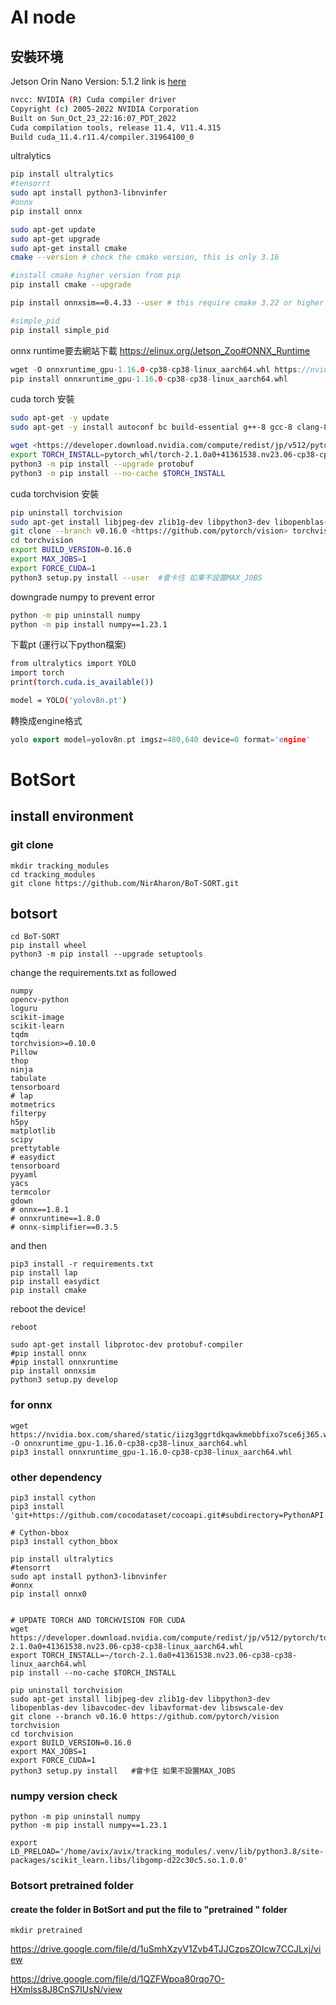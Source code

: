 # AI node

## 安裝环境

Jetson Orin Nano Version: 5.1.2
link is [here](https://developer.nvidia.com/embedded/jetpack)

```bash
nvcc: NVIDIA (R) Cuda compiler driver
Copyright (c) 2005-2022 NVIDIA Corporation
Built on Sun_Oct_23_22:16:07_PDT_2022
Cuda compilation tools, release 11.4, V11.4.315
Build cuda_11.4.r11.4/compiler.31964100_0

```

ultralytics

```bash
pip install ultralytics
#tensorrt
sudo apt install python3-libnvinfer
#onnx
pip install onnx

sudo apt-get update
sudo apt-get upgrade
sudo apt-get install cmake
cmake --version # check the cmake version, this is only 3.16

#install cmake higher version from pip
pip install cmake --upgrade

pip install onnxsim==0.4.33 --user # this require cmake 3.22 or higher

#simple_pid
pip install simple_pid

```

onnx runtime要去網站下載
https://elinux.org/Jetson_Zoo#ONNX_Runtime

```cpp
wget -O onnxruntime_gpu-1.16.0-cp38-cp38-linux_aarch64.whl https://nvidia.box.com/shared/static/iizg3ggrtdkqawkmebbfixo7sce6j365.whl
pip install onnxruntime_gpu-1.16.0-cp38-cp38-linux_aarch64.whl
```

cuda torch 安裝

```bash
sudo apt-get -y update
sudo apt-get -y install autoconf bc build-essential g++-8 gcc-8 clang-8 lld-8 gettext-base gfortran-8 iputils-ping libbz2-dev libc++-dev libcgal-dev libffi-dev libfreetype6-dev libhdf5-dev libjpeg-dev liblzma-dev libncurses5-dev libncursesw5-dev libpng-dev libreadline-dev libssl-dev libsqlite3-dev libxml2-dev libxslt-dev locales moreutils openssl python-openssl rsync scons python3-pip libopenblas-dev

wget <https://developer.download.nvidia.com/compute/redist/jp/v512/pytorch/torch-2.1.0a0+41361538.nv23.06-cp38-cp38-linux_aarch64.whl>
export TORCH_INSTALL=pytorch_whl/torch-2.1.0a0+41361538.nv23.06-cp38-cp38-linux_aarch64.whl
python3 -m pip install --upgrade protobuf
python3 -m pip install --no-cache $TORCH_INSTALL

```

cuda torchvision 安裝

```bash
pip uninstall torchvision
sudo apt-get install libjpeg-dev zlib1g-dev libpython3-dev libopenblas-dev libavcodec-dev libavformat-dev libswscale-dev
git clone --branch v0.16.0 <https://github.com/pytorch/vision> torchvision
cd torchvision
export BUILD_VERSION=0.16.0
export MAX_JOBS=1
export FORCE_CUDA=1
python3 setup.py install --user  #會卡住 如果不設置MAX_JOBS

```

downgrade numpy to prevent error

```bash
python -m pip uninstall numpy
python -m pip install numpy==1.23.1

```

下載pt (運行以下python檔案)

```bash
from ultralytics import YOLO
import torch
print(torch.cuda.is_available())

model = YOLO('yolov8n.pt')

```

轉換成engine格式

```cpp
yolo export model=yolov8n.pt imgsz=480,640 device=0 format='engine'
```

# BotSort 
## install environment 
### git clone 
```
mkdir tracking_modules
cd tracking_modules
git clone https://github.com/NirAharon/BoT-SORT.git
```

## botsort 

```
cd BoT-SORT
pip install wheel
python3 -m pip install --upgrade setuptools
```

change the requirements.txt as followed
```
numpy
opencv-python
loguru
scikit-image
scikit-learn
tqdm
torchvision>=0.10.0
Pillow
thop
ninja
tabulate
tensorboard
# lap
motmetrics
filterpy
h5py
matplotlib
scipy
prettytable
# easydict
tensorboard
pyyaml
yacs
termcolor
gdown
# onnx==1.8.1
# onnxruntime==1.8.0
# onnx-simplifier==0.3.5
```
and then 

```
pip3 install -r requirements.txt
pip install lap
pip install easydict
pip install cmake
```

reboot the device!
```
reboot
```

```
sudo apt-get install libprotoc-dev protobuf-compiler
#pip install onnx
#pip install onnxruntime
pip install onnxsim
python3 setup.py develop
```
### for onnx 
```
wget https://nvidia.box.com/shared/static/iizg3ggrtdkqawkmebbfixo7sce6j365.whl -O onnxruntime_gpu-1.16.0-cp38-cp38-linux_aarch64.whl
pip3 install onnxruntime_gpu-1.16.0-cp38-cp38-linux_aarch64.whl
```

### other dependency 
```
pip3 install cython
pip3 install 'git+https://github.com/cocodataset/cocoapi.git#subdirectory=PythonAPI'

# Cython-bbox
pip3 install cython_bbox

pip install ultralytics
#tensorrt
sudo apt install python3-libnvinfer
#onnx
pip install onnx0


# UPDATE TORCH AND TORCHVISION FOR CUDA
wget https://developer.download.nvidia.com/compute/redist/jp/v512/pytorch/torch-2.1.0a0+41361538.nv23.06-cp38-cp38-linux_aarch64.whl
export TORCH_INSTALL=~/torch-2.1.0a0+41361538.nv23.06-cp38-cp38-linux_aarch64.whl
pip install --no-cache $TORCH_INSTALL

pip uninstall torchvision
sudo apt-get install libjpeg-dev zlib1g-dev libpython3-dev libopenblas-dev libavcodec-dev libavformat-dev libswscale-dev
git clone --branch v0.16.0 https://github.com/pytorch/vision torchvision
cd torchvision
export BUILD_VERSION=0.16.0
export MAX_JOBS=1
export FORCE_CUDA=1
python3 setup.py install   #會卡住 如果不設置MAX_JOBS
```

### numpy version check 
```
python -m pip uninstall numpy
python -m pip install numpy==1.23.1

export LD_PRELOAD='/home/avix/avix/tracking_modules/.venv/lib/python3.8/site-packages/scikit_learn.libs/libgomp-d22c30c5.so.1.0.0'

```


### Botsort pretrained folder 

#### create the folder in BotSort  and put the file to "pretrained " folder 

```
mkdir pretrained
```

https://drive.google.com/file/d/1uSmhXzyV1Zvb4TJJCzpsZOIcw7CCJLxj/view

https://drive.google.com/file/d/1QZFWpoa80rqo7O-HXmlss8J8CnS7IUsN/view


